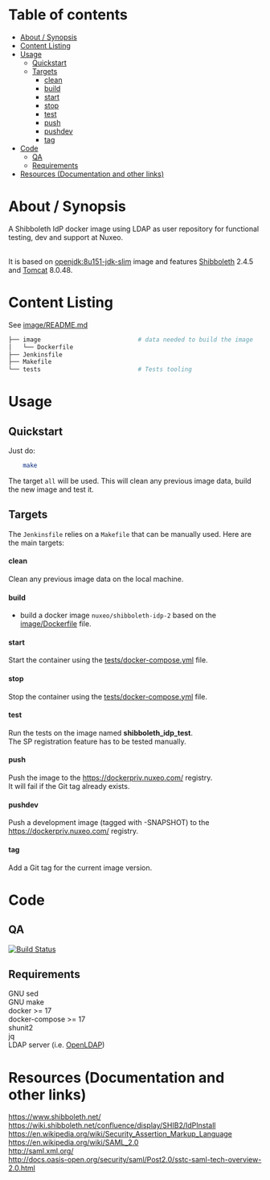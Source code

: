 # Table of contents

   * [About / Synopsis](#about--synopsis)
   * [Content Listing](#content-listing)
   * [Usage](#usage)
      * [Quickstart](#quickstart)
      * [Targets](#targets)
        * [clean](#clean)
        * [build](#build)
        * [start](#start)
        * [stop](#stop)
        * [test](#test)
        * [push](#push)
        * [pushdev](#pushdev)
        * [tag](#tag)
   * [Code](#code)
      * [QA](#qa)
      * [Requirements](#requirements)
   * [Resources (Documentation and other links)](#resources-documentation-and-other-links)

# About / Synopsis

A Shibboleth IdP docker image using LDAP as user repository for functional testing, dev and support at Nuxeo.<br><br>

It is based on [openjdk:8u151-jdk-slim](https://github.com/docker-library/openjdk/blob/a893fe3cd82757e7bccc0948c88bfee09bd916c3/8-jdk/slim/Dockerfile) image and features [Shibboleth](https://www.openldap.org/) 2.4.5 and [Tomcat](https://tomcat.apache.org/download-80.cgi) 8.0.48.

# Content Listing

See [image/README.md](image/README.md)

```bash
├── image                           # data needed to build the image
│   └── Dockerfile
├── Jenkinsfile
├── Makefile
└── tests                           # Tests tooling
```

# Usage

## Quickstart
Just do:
```bash
    make
```

The target `all` will be used. This will clean any previous image data, build the new image and test it.

## Targets

The `Jenkinsfile` relies on a `Makefile` that can be manually used. Here are the main targets:

#### clean
Clean any previous image data on the local machine.

#### build

- build a docker image `nuxeo/shibboleth-idp-2` based on the [image/Dockerfile](image/Dockerfile) file.

#### start
Start the container using the [tests/docker-compose.yml](tests/docker-compose.yml) file.

#### stop
Stop the container using the [tests/docker-compose.yml](tests/docker-compose.yml) file.

#### test
Run the tests on the image named **shibboleth_idp_test**.  
The SP registration feature has to be tested manually.

#### push
Push the image to the https://dockerpriv.nuxeo.com/ registry.<br>
It will fail if the Git tag already exists.

#### pushdev
Push a development image (tagged with <VERSION>-SNAPSHOT) to the https://dockerpriv.nuxeo.com/ registry.<br>

#### tag
Add a Git tag for the current image version.

# Code
## QA

[![Build Status](https://qa.nuxeo.org/jenkins/buildStatus/icon?job=/Deploy/IT-nuxeo-tools-docker-shibboleth-idp-2)](https://qa.nuxeo.org/jenkins/job/Deploy/job/IT-nuxeo-tools-docker-shibboleth-idp-2/)

## Requirements

GNU sed  
GNU make  
docker >= 17  
docker-compose >= 17  
shunit2  
jq  
LDAP server (i.e. [OpenLDAP](https://github.com/nuxeo/nuxeo-tools-docker/tree/master/openldap))

# Resources (Documentation and other links)

https://www.shibboleth.net/  
https://wiki.shibboleth.net/confluence/display/SHIB2/IdPInstall  
https://en.wikipedia.org/wiki/Security_Assertion_Markup_Language  
https://en.wikipedia.org/wiki/SAML_2.0  
http://saml.xml.org/  
http://docs.oasis-open.org/security/saml/Post2.0/sstc-saml-tech-overview-2.0.html